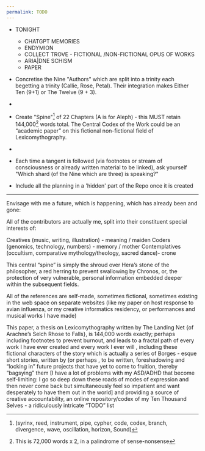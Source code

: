 ```yaml
---
permalink: TODO
---
```


* TONIGHT
  
  * CHATGPT MEMORIES
  * ENDYMION
  * COLLECT TROVE - FICTIONAL /NON-FICTIONAL OPUS OF WORKS
  * ARIA|DNE SCHISM
  * PAPER
* Concretise the Nine "Authors" which are split into a trinity each begetting a trinity (Callie, Rose, Petal). Their integration makes Either Ten (9+1) or The Twelve (9 + 3).

* 
* Create "Spine"[^S] of 22 Chapters (A is for Aleph) - this MUST retain 144,000[^II] words total. The Central Codex of the Work could be an “academic paper” on this fictional non-fictional field of Lexicomythography.

* 
* Each time a tangent is followed (via footnotes or stream of consciousness or already written material to be linked), ask yourself "Which shard (of the Nine which are three) is speaking?"

* Include all the planning in a 'hidden' part of the Repo once it is created

---

Envisage with me a future, which is happening, which has already been and gone:

All of the contributors are actually me, split into their constituent special interests of:

Creatives (music, writing, illustration) - meaning / maiden
Coders (genomics, technology, numbers) - memory / mother
Contemplatives (occultism, comparative mythology/theology, sacred dance)- crone

This central “spine” is simply the shroud over Hera’s stone of the philosopher, a red herring to prevent swallowing by Chronos, or, the protection of very vulnerable, personal information embedded deeper within the subsequent fields.

All of the references are self-made, sometimes fictional, sometimes existing in the web space on separate websites (like my paper on host response to avian influenza, or my creative informatics residency, or performances and musical works I have made)

This paper, a thesis on Lexicomythography written by The Landing Net {of Arachne’s Selch Rhose to Falls}, is 144,000 words exactly; perhaps including footnotes to prevent burnout, and leads to a fractal path of every work I have ever created and every work I ever will , including these fictional characters of the story which is actually a series of Borges - esque short stories, written by (or perhaps , to be written, foreshadowing and “locking in” future projects that have yet to come to fruition, thereby “bagsying” them \[I have a lot of problems with my ASD/ADHD that become self-limiting: I go so deep down these roads of modes of expression and then never come back but simultaneously feel so impatient and want desperately to have them out in the world\] and providing a source of creative accountability, an online repository/codex of my Ten Thousand Selves - a ridiculously intricate “TODO” list

[^S]: (syrinx, reed, instrument, pipe, cypher, code, codex, branch, divergence, wave, oscillation, horizon, Sound)

[^II]: This is 72,000 words x 2, in a palindrome of sense-nonsense[^DNA]

[^DNA]: As in, the two complimentary strands of DNA.[^Pal]

[^Pal]: DNA|AND[^Connect]

[^Connect]: Look back. Through the Structures of your Crumbling Tower of Coded Constituents to see the truth. Against all warning; turn your opposite to a pillar of Salt.[^Lot]

[^Lot]: May the reverse be my Lot.[^Hip]

[^Hip]: The last Six lines of the Hippocratic Oath; which does not begin with "First, do no harm" '***primum non nocere***'[^Wrong]

[^Wrong]: While this widely held misquote is attributed to Hippocrates, and crystallises the essence of the Pact[^Faust] , it isn't a part of the Hippocratic Oath at all.

[^Faust]: Such as in a Faustian Bargain, or the toll that must be paid to cross a threshold. Such as, the bonds of DNA that must be unzipped to separation, in order to come together in multiplicity.
